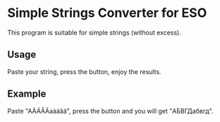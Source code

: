 # Simple Strings Converter for ESO

This program is suitable for simple strings (without excess).

## Usage

Paste your string, press the button, enjoy the results.

## Example

Paste "AÀÁÂÄaàáâä", press the button and you will get "АБВГДабвгд".